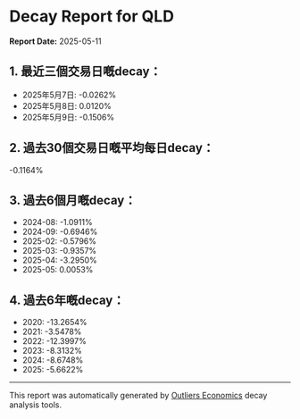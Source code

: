 # Decay Report for QLD

**Report Date:** 2025-05-11

## 1. 最近三個交易日嘅decay：

- 2025年5月7日: -0.0262%
- 2025年5月8日: 0.0120%
- 2025年5月9日: -0.1506%

## 2. 過去30個交易日嘅平均每日decay：
-0.1164%

## 3. 過去6個月嘅decay：

- 2024-08: -1.0911%
- 2024-09: -0.6946%
- 2025-02: -0.5796%
- 2025-03: -0.9357%
- 2025-04: -3.2950%
- 2025-05: 0.0053%

## 4. 過去6年嘅decay：

- 2020: -13.2654%
- 2021: -3.5478%
- 2022: -12.3997%
- 2023: -8.3132%
- 2024: -8.6748%
- 2025: -5.6622%
---

This report was automatically generated by [Outliers Economics](https://outliersecon.com) decay analysis tools.